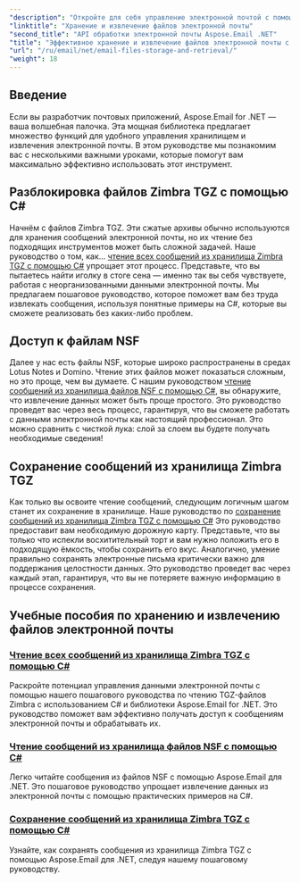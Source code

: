 ```yaml
---
"description": "Откройте для себя управление электронной почтой с помощью подробных руководств по Aspose.Email для .NET, охватывающих обработку файлов Zimbra TGZ и NSF в C#."
"linktitle": "Хранение и извлечение файлов электронной почты"
"second_title": "API обработки электронной почты Aspose.Email .NET"
"title": "Эффективное хранение и извлечение файлов электронной почты с помощью Aspose.Email"
"url": "/ru/email/net/email-files-storage-and-retrieval/"
"weight": 18
---
```


## Введение

Если вы разработчик почтовых приложений, Aspose.Email for .NET — ваша волшебная палочка. Эта мощная библиотека предлагает множество функций для удобного управления хранилищем и извлечения электронной почты. В этом руководстве мы познакомим вас с несколькими важными уроками, которые помогут вам максимально эффективно использовать этот инструмент.

## Разблокировка файлов Zimbra TGZ с помощью C#
Начнём с файлов Zimbra TGZ. Эти сжатые архивы обычно используются для хранения сообщений электронной почты, но их чтение без подходящих инструментов может быть сложной задачей. Наше руководство о том, как… [чтение всех сообщений из хранилища Zimbra TGZ с помощью C#](./read-all-messages-from-zimbra-tgz-storage/) упрощает этот процесс. Представьте, что вы пытаетесь найти иголку в стоге сена — именно так вы себя чувствуете, работая с неорганизованными данными электронной почты. Мы предлагаем пошаговое руководство, которое поможет вам без труда извлекать сообщения, используя понятные примеры на C#, которые вы сможете реализовать без каких-либо проблем. 

## Доступ к файлам NSF
Далее у нас есть файлы NSF, которые широко распространены в средах Lotus Notes и Domino. Чтение этих файлов может показаться сложным, но это проще, чем вы думаете. С нашим руководством [чтение сообщений из хранилища файлов NSF с помощью C#](./read-messages-from-nsf-files-storage/), вы обнаружите, что извлечение данных может быть проще простого. Это руководство проведет вас через весь процесс, гарантируя, что вы сможете работать с данными электронной почты как настоящий профессионал. Это можно сравнить с чисткой лука: слой за слоем вы будете получать необходимые сведения!

## Сохранение сообщений из хранилища Zimbra TGZ
Как только вы освоите чтение сообщений, следующим логичным шагом станет их сохранение в хранилище. Наше руководство по [сохранение сообщений из хранилища Zimbra TGZ с помощью C#](./save-messages-from-zimbra-tgz-storage/) Это руководство предоставит вам необходимую дорожную карту. Представьте, что вы только что испекли восхитительный торт и вам нужно положить его в подходящую ёмкость, чтобы сохранить его вкус. Аналогично, умение правильно сохранять электронные письма критически важно для поддержания целостности данных. Это руководство проведет вас через каждый этап, гарантируя, что вы не потеряете важную информацию в процессе сохранения.

## Учебные пособия по хранению и извлечению файлов электронной почты
### [Чтение всех сообщений из хранилища Zimbra TGZ с помощью C#](./read-all-messages-from-zimbra-tgz-storage/)
Раскройте потенциал управления данными электронной почты с помощью нашего пошагового руководства по чтению TGZ-файлов Zimbra с использованием C# и библиотеки Aspose.Email for .NET. Это руководство поможет вам эффективно получать доступ к сообщениям электронной почты и обрабатывать их.
### [Чтение сообщений из хранилища файлов NSF с помощью C#](./read-messages-from-nsf-files-storage/)
Легко читайте сообщения из файлов NSF с помощью Aspose.Email для .NET. Это пошаговое руководство упрощает извлечение данных из электронной почты с помощью практических примеров на C#.
### [Сохранение сообщений из хранилища Zimbra TGZ с помощью C#](./save-messages-from-zimbra-tgz-storage/)
Узнайте, как сохранять сообщения из хранилища Zimbra TGZ с помощью Aspose.Email для .NET, следуя нашему пошаговому руководству.
